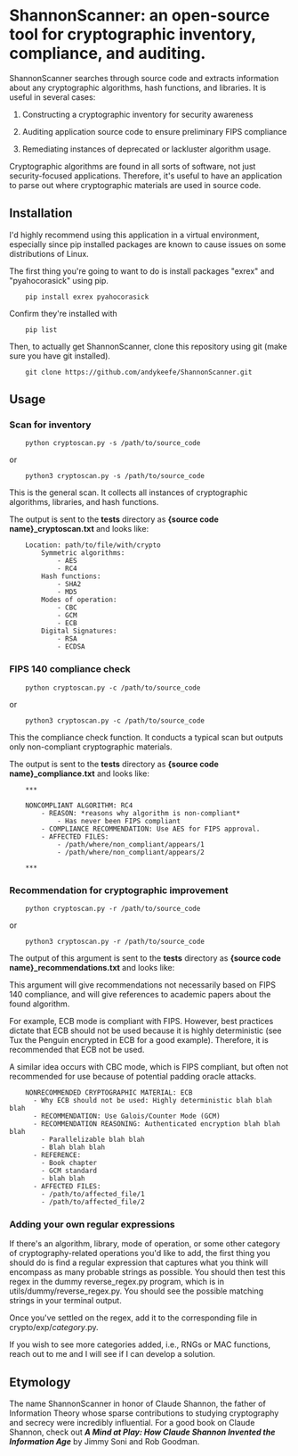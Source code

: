 # ShannonScanner: an open-source tool for cryptographic inventory, compliance, and auditing.


ShannonScanner searches through source code and extracts information about any cryptographic algorithms, hash functions, and libraries. It is useful in several cases:

1. Constructing a cryptographic inventory for security awareness

2. Auditing application source code to ensure preliminary FIPS compliance

3. Remediating instances of deprecated or lackluster algorithm usage.


Cryptographic algorithms are found in all sorts of software, not just security-focused applications. Therefore, it's useful to have an application to parse out where cryptographic materials are used in source code. 

## Installation

I'd highly recommend using this application in a virtual environment, especially since pip installed packages are known to cause issues on some distributions of Linux.

The first thing you're going to want to do is install packages "exrex" and "pyahocorasick" using pip.

        pip install exrex pyahocorasick

Confirm they're installed with

        pip list

Then, to actually get ShannonScanner, clone this repository using git (make sure you have git installed).

        git clone https://github.com/andykeefe/ShannonScanner.git

## Usage 

### Scan for inventory

        python cryptoscan.py -s /path/to/source_code
or  

        python3 cryptoscan.py -s /path/to/source_code


This is the general scan. It collects all instances of cryptographic algorithms, libraries, and hash functions. 

The output is sent to the **tests** directory as **{source code name}_cryptoscan.txt** and looks like:

        Location: path/to/file/with/crypto 
            Symmetric algorithms:
                - AES 
                - RC4
            Hash functions:
                - SHA2
                - MD5
            Modes of operation:
                - CBC 
                - GCM
                - ECB
            Digital Signatures:
                - RSA
                - ECDSA

### FIPS 140 compliance check

        python cryptoscan.py -c /path/to/source_code

or  

        python3 cryptoscan.py -c /path/to/source_code



This the compliance check function. It conducts a typical scan but outputs only non-compliant cryptographic materials.

The output is sent to the **tests** directory as **{source code name}_compliance.txt** and looks like:

        ***

        NONCOMPLIANT ALGORITHM: RC4 
            - REASON: *reasons why algorithm is non-compliant*
                - Has never been FIPS compliant
            - COMPLIANCE RECOMMENDATION: Use AES for FIPS approval.
            - AFFECTED FILES:
                - /path/where/non_compliant/appears/1
                - /path/where/non_compliant/appears/2

        ***

### Recommendation for cryptographic improvement

        python cryptoscan.py -r /path/to/source_code

or 

        python3 cryptoscan.py -r /path/to/source_code

The output of this argument is sent to the **tests** directory as **{source code name}_recommendations.txt** and looks like:

This argument will give recommendations not necessarily based on FIPS 140 compliance, and will give references to academic papers about the found algorithm.

For example, ECB mode is compliant with FIPS. However, best practices dictate that ECB should not be used because it is highly deterministic (see Tux the Penguin encrypted in ECB for a good example).
Therefore, it is recommended that ECB not be used. 

A similar idea occurs with CBC mode, which is FIPS compliant, but often not recommended for use because of potential padding oracle attacks.


        NONRECOMMENDED CRYPTOGRAPHIC MATERIAL: ECB 
          - Why ECB should not be used: Highly deterministic blah blah blah
          - RECOMMENDATION: Use Galois/Counter Mode (GCM)
          - RECOMMENDATION REASONING: Authenticated encryption blah blah blah
            - Parallelizable blah blah
            - Blah blah blah
          - REFERENCE:
            - Book chapter
            - GCM standard
            - blah blah
          - AFFECTED FILES:
            - /path/to/affected_file/1
            - /path/to/affected_file/2

### Adding your own regular expressions

If there's an algorithm, library, mode of operation, or some other category of cryptography-related operations you'd like to add, the first thing you should do is find a regular expression that captures what you think will encompass as many probable strings as possible. You should then test this regex in the dummy reverse_regex.py program, which is in utils/dummy/reverse_regex.py. You should see the possible matching strings in your terminal output.

Once you've settled on the regex, add it to the corresponding file in crypto/exp/$category$.py.

If you wish to see more categories added, i.e., RNGs or MAC functions, reach out to me and I will see if I can develop a solution.

## Etymology

The name ShannonScanner in honor of Claude Shannon, the father of Information Theory whose sparse contributions to studying cryptography and secrecy were incredibly influential. For a good book on Claude Shannon, check out **_A Mind at Play: How Claude Shannon Invented the Information Age_** by Jimmy Soni and Rob Goodman. 
